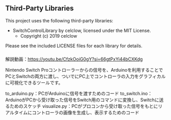 ## Third-Party Libraries

This project uses the following third-party libraries:

- SwitchControlLibrary by celclow, licensed under the MIT License.
  - Copyright (c) 2019 celclow

Please see the included LICENSE files for each library for details.


### 
解説動画：https://youtu.be/CfzkOoiG0gY?si=66gtPxYi44bCXKdg

Nintendo Switch Proコントローラーからの信号を、Arduinoを利用することでPCとSwitchの両方に渡し、ついでにPC上でコントローラの入力をグラフィカルに可視化できるツールです。

to_arduino.py：PCがArduinoに信号を渡すためのコード
to_switch.ino：ArduinoがPCから受け取った信号をSwitch用のコマンドに変換し、Switchに送るためのスケッチ
visualize.py：PCがプロコンから受け取った信号をもとにリアルタイムにコントローラの画像を生成し、表示するためのコード
